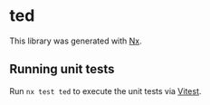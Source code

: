 # ted

This library was generated with [Nx](https://nx.dev).

## Running unit tests

Run `nx test ted` to execute the unit tests via [Vitest](https://vitest.dev/).
